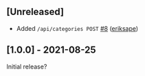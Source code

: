 
## [Unreleased]
- Added `/api/categories POST` 
[\#8](https://github.com/PlatziMaster/fake-store-api/pull/10) ([eriksape](https://github.com/eriksape))

## [1.0.0] - 2021-08-25
Initial release?
